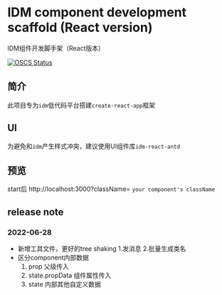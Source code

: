 # IDM component development scaffold (React version)
IDM组件开发脚手架（React版本）

[![OSCS Status](https://www.oscs1024.com/platform/badge/web-csq/idm-module-react.svg?size=small)](https://www.oscs1024.com/project/web-csq/idm-module-react?ref=badge_small)

## 简介

此项目专为`idm`低代码平台搭建`create-react-app`框架

## UI
为避免和`idm`产生样式冲突，建议使用UI组件库`idm-react-antd`

## 预览
start后 http://localhost:3000?className= `your component's className`

## release note

### 2022-06-28
- 新增工具文件，更好的tree shaking
    1.发消息
    2.批量生成类名
- 区分component内部数据
    1. prop 父级传入
    2. state.propData 组件属性传入
    3. state 内部其他自定义数据
